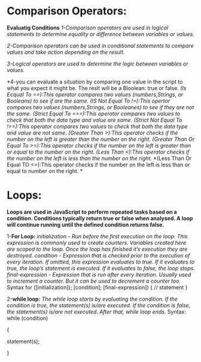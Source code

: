 # Comparison Operators:
**Evaluatig Conditions**
*1-Comparison operators are used in logical statements to determine equality or difference between variables or values.*

*2-Comparison operators can be used in conditional statements to compare values and take action depending on the result.*

*3-Logical operators are used to determine the logic between variables or values.*

*4-you can evaluate a situation by comparing one value in the script to what you expect it might be. The reslt will be a Bloolean: true or false.
*(Is Ecqual To ==):This operator compares two values (numbers,Strings, or Booleans) to see if are the same.*
*(IS Not Equal To !=):This opertor compares two values (numbers,Strings, or Booleanes) to see if they are not the same.*
*(Strict Equal To ===):This operator compares two values to check that both the data type and value are same.*
*(Strict Not Equal To !==):This operator compares two values to check that both the data type and value are not same.*
*(Greater Than >):This operator checks if the number on the left is greater than the number on the right.*
*(Greater Than Or Equal To >=):This operator checks if the number on the left is greater than or equal to the number on the right.*
*(Less Than <):This operator checks if the number on the left is less than the number on the right.*
*(Less Than Or Equal TO <=):This operator checks if the number on the left is less than or equal to number on the right. *

# Loops:
**Loops are used in JavaScript to perform repeated tasks based on a condition. Conditions typically return true or false when analysed. A loop will continue running until the defined condition returns false.**

1-**For Loop:**
*initialization - Run before the first execution on the loop. This expression is commonly used to create counters. Variables created here are scoped to the loop. Once the loop has finished it’s execution they are destroyed.*
*condition - Expression that is checked prior to the execution of every iteration. If omitted, this expression evaluates to true. If it evaluates to true, the loop’s statement is executed. If it evaluates to false, the loop stops.*
*final-expression - Expression that is run after every iteration. Usually used to increment a counter. But it can be used to decrement a counter too.*
Syntax
for ([initialization]); [condition]; [final-expression]) {
   // statement
}


 2-**while loop:**
*The while loop starts by evaluating the condition. If the condition is true, the statement(s) is/are executed. If the condition is false, the statement(s) is/are not executed. After that, while loop ends.*
Syntax:
while (condition)

{

  statement(s);

}